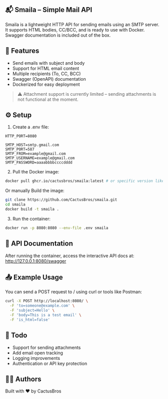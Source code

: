 ## 📬 Smaila – Simple Mail API

Smaila is a lightweight HTTP API for sending emails using an SMTP server. It supports HTML bodies, CC/BCC, and is ready to use with Docker. Swagger documentation is included out of the box.

## 🚀 Features

- Send emails with subject and body
- Support for HTML email content
- Multiple recipients (To, CC, BCC)
- Swagger (OpenAPI) documentation
- Dockerized for easy deployment

> ⚠️ Attachment support is currently limited – sending attachments is not functional at the moment.

## ⚙️ Setup

1. Create a .env file:

```env
HTTP_PORT=8080

SMTP_HOST=smtp.gmail.com
SMTP_PORT=587
SMTP_FROM=example@gmail.com
SMTP_USERNAME=example@gmail.com
SMTP_PASSWORD=aaaabbbbccccdddd
```

2.  Pull the Docker image:

```bash
docker pull ghcr.io/cactusbros/smaila:latest # or specific version like v0.2.2
```

Or manually Build the image:

```bash
git clone https://github.com/CactusBros/smaila.git
cd smaila
docker build -t smaila .
```

3. Run the container:

```bash
docker run -p 8080:8080 --env-file .env smaila
```

## 📘 API Documentation

After running the container, access the interactive API docs at:
http://127.0.0.1:8080/swagger

## 📤 Example Usage

You can send a POST request to / using curl or tools like Postman:

```bash
curl -X POST http://localhost:8080/ \
  -F 'to=someone@example.com' \
  -F 'subject=Hello' \
  -F 'body=This is a test email' \
  -F 'is_html=false'
```

## 📝 Todo

- Support for sending attachments
- Add email open tracking
- Logging improvements
- Authentication or API key protection

## 🧑‍💻 Authors

Built with ❤️ by CactusBros
